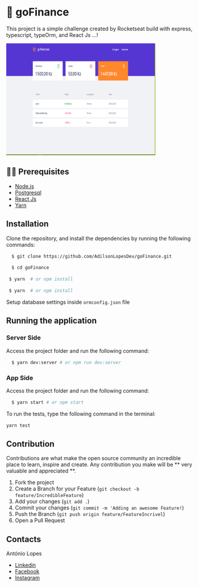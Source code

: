 # :rocket: goFinance

 <p>This project is a simple challenge created by Rocketseat build with express, typescript, typeOrm, and React Js ...!</p>

 <img src="/assets/Dashboard.PNG" height="300" width="400">

## ✋🏻 Prerequisites

- [Node.js](https://nodejs.org/en/)
- [Postgresql](https://www.postgresql.org/download/)
- [React Js](https://reactjs.org/docs/getting-started.html)
- [Yarn](https://yarnpkg.com/pt-BR/docs/install)

## Installation

Clone the repository, and install the dependencies by running the following commands:

```sh
  $ git clone https://github.com/AdilsonLopesDev/goFinance.git
```

```sh
  $ cd goFinance
```

```sh
 $ yarn  # or npm install
```

```sh
 $ yarn  # or npm install
```

Setup database settings inside `ormconfig.json` file

## Running the application

### Server Side

Access the project folder and run the following command:

```sh
  $ yarn dev:server # or npm run dev:server
```

### App Side

Access the project folder and run the following command:

```sh
  $ yarn start # or npm start
```

To run the tests, type the following command in the terminal:

```sh
yarn test
```

## Contribution

Contributions are what make the open source community an incredible place to learn, inspire and create. Any contribution you make will be ** very valuable and appreciated **.

1. Fork the project
2. Create a Branch for your Feature (`git checkout -b feature/IncredibleFeature`)
3. Add your changes (`git add .`)
4. Commit your changes (`git commit -m 'Adding an awesome Feature!`)
5. Push the Branch (`git push origin feature/FeatureIncrivel`)
6. Open a Pull Request

<!-- LICENSE -->

## Contacts

António Lopes

- [Linkedin](https://www.linkedin.com/in/ant%C3%B3nio-ferraz-lopes-448019178/)
- [Facebook](https://www.facebook.com/antonioferrazlopes.pdk/)
- [Instagram](https://www.instagram.com/antonio_dizzy/)
